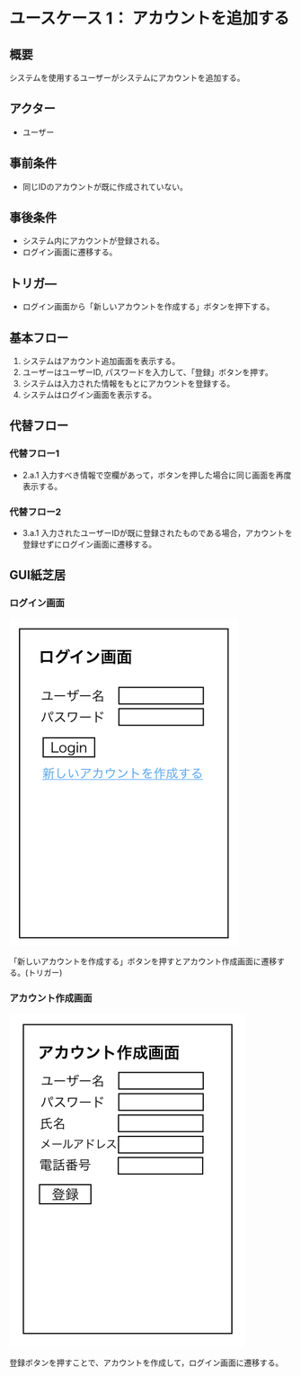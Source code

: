 # ユースケース 1： アカウントを追加する

## 概要
システムを使用するユーザーがシステムにアカウントを追加する。

## アクター
- ユーザー

## 事前条件
- 同じIDのアカウントが既に作成されていない。

## 事後条件
- システム内にアカウントが登録される。
- ログイン画面に遷移する。

## トリガ―
- ログイン画面から「新しいアカウントを作成する」ボタンを押下する。

## 基本フロー
1. システムはアカウント追加画面を表示する。
2. ユーザーはユーザーID, パスワードを入力して、「登録」ボタンを押す。
3. システムは入力された情報をもとにアカウントを登録する。
4. システムはログイン画面を表示する。

## 代替フロー
### 代替フロー1
- 2.a.1  入力すべき情報で空欄があって，ボタンを押した場合に同じ画面を再度表示する。
### 代替フロー2
- 3.a.1  入力されたユーザーIDが既に登録されたものである場合，アカウントを登録せずにログイン画面に遷移する。
## GUI紙芝居
### ログイン画面
<img src="img/01_login.png">

「新しいアカウントを作成する」ボタンを押すとアカウント作成画面に遷移する。(トリガー)

### アカウント作成画面
<img src="img/01_account_register.png">

登録ボタンを押すことで、アカウントを作成して，ログイン画面に遷移する。